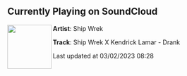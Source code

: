 ## Currently Playing on SoundCloud

[<img align="left" width="100" src="https://i1.sndcdn.com/artworks-MfyZby7BSmoYyxCj-8kVkPg-t500x500.jpg">](https://soundcloud.com/theshipwrek/ship-wrek-x-kendrick-lamar-drank)

**Artist**: Ship Wrek 

**Track**: Ship Wrek X Kendrick Lamar - Drank

Last updated at 03/02/2023 08:28
